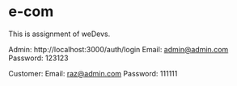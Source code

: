 # e-com
This is assignment of weDevs.

Admin:
http://localhost:3000/auth/login
Email: admin@admin.com
Password: 123123

Customer:
Email: raz@admin.com
Password: 111111

